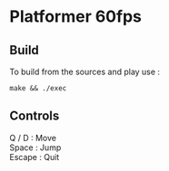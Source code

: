 # Platformer 60fps

## Build

To build from the sources and play use :

```
make && ./exec
```

## Controls

Q / D : Move  
Space : Jump  
Escape : Quit
